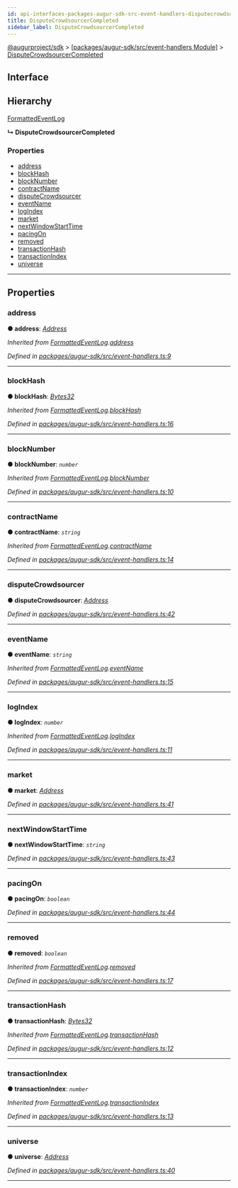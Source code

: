 ```yaml
---
id: api-interfaces-packages-augur-sdk-src-event-handlers-disputecrowdsourcercompleted
title: DisputeCrowdsourcerCompleted
sidebar_label: DisputeCrowdsourcerCompleted
---
```


[@augurproject/sdk](api-readme.md) > [[packages/augur-sdk/src/event-handlers Module]](api-modules-packages-augur-sdk-src-event-handlers-module.md) > [DisputeCrowdsourcerCompleted](api-interfaces-packages-augur-sdk-src-event-handlers-disputecrowdsourcercompleted.md)

## Interface

## Hierarchy

 [FormattedEventLog](api-interfaces-packages-augur-sdk-src-event-handlers-formattedeventlog.md)

**↳ DisputeCrowdsourcerCompleted**

### Properties

* [address](api-interfaces-packages-augur-sdk-src-event-handlers-disputecrowdsourcercompleted.md#address)
* [blockHash](api-interfaces-packages-augur-sdk-src-event-handlers-disputecrowdsourcercompleted.md#blockhash)
* [blockNumber](api-interfaces-packages-augur-sdk-src-event-handlers-disputecrowdsourcercompleted.md#blocknumber)
* [contractName](api-interfaces-packages-augur-sdk-src-event-handlers-disputecrowdsourcercompleted.md#contractname)
* [disputeCrowdsourcer](api-interfaces-packages-augur-sdk-src-event-handlers-disputecrowdsourcercompleted.md#disputecrowdsourcer)
* [eventName](api-interfaces-packages-augur-sdk-src-event-handlers-disputecrowdsourcercompleted.md#eventname)
* [logIndex](api-interfaces-packages-augur-sdk-src-event-handlers-disputecrowdsourcercompleted.md#logindex)
* [market](api-interfaces-packages-augur-sdk-src-event-handlers-disputecrowdsourcercompleted.md#market)
* [nextWindowStartTime](api-interfaces-packages-augur-sdk-src-event-handlers-disputecrowdsourcercompleted.md#nextwindowstarttime)
* [pacingOn](api-interfaces-packages-augur-sdk-src-event-handlers-disputecrowdsourcercompleted.md#pacingon)
* [removed](api-interfaces-packages-augur-sdk-src-event-handlers-disputecrowdsourcercompleted.md#removed)
* [transactionHash](api-interfaces-packages-augur-sdk-src-event-handlers-disputecrowdsourcercompleted.md#transactionhash)
* [transactionIndex](api-interfaces-packages-augur-sdk-src-event-handlers-disputecrowdsourcercompleted.md#transactionindex)
* [universe](api-interfaces-packages-augur-sdk-src-event-handlers-disputecrowdsourcercompleted.md#universe)

---

## Properties

<a id="address"></a>

###  address

**● address**: *[Address](api-modules-packages-augur-sdk-src-event-handlers-module.md#address)*

*Inherited from [FormattedEventLog](api-interfaces-packages-augur-sdk-src-event-handlers-formattedeventlog.md).[address](api-interfaces-packages-augur-sdk-src-event-handlers-formattedeventlog.md#address)*

*Defined in [packages/augur-sdk/src/event-handlers.ts:9](https://github.com/AugurProject/augur/blob/bae2172ca0/packages/augur-sdk/src/event-handlers.ts#L9)*

___
<a id="blockhash"></a>

###  blockHash

**● blockHash**: *[Bytes32](api-modules-packages-augur-sdk-src-event-handlers-module.md#bytes32)*

*Inherited from [FormattedEventLog](api-interfaces-packages-augur-sdk-src-event-handlers-formattedeventlog.md).[blockHash](api-interfaces-packages-augur-sdk-src-event-handlers-formattedeventlog.md#blockhash)*

*Defined in [packages/augur-sdk/src/event-handlers.ts:16](https://github.com/AugurProject/augur/blob/bae2172ca0/packages/augur-sdk/src/event-handlers.ts#L16)*

___
<a id="blocknumber"></a>

###  blockNumber

**● blockNumber**: *`number`*

*Inherited from [FormattedEventLog](api-interfaces-packages-augur-sdk-src-event-handlers-formattedeventlog.md).[blockNumber](api-interfaces-packages-augur-sdk-src-event-handlers-formattedeventlog.md#blocknumber)*

*Defined in [packages/augur-sdk/src/event-handlers.ts:10](https://github.com/AugurProject/augur/blob/bae2172ca0/packages/augur-sdk/src/event-handlers.ts#L10)*

___
<a id="contractname"></a>

###  contractName

**● contractName**: *`string`*

*Inherited from [FormattedEventLog](api-interfaces-packages-augur-sdk-src-event-handlers-formattedeventlog.md).[contractName](api-interfaces-packages-augur-sdk-src-event-handlers-formattedeventlog.md#contractname)*

*Defined in [packages/augur-sdk/src/event-handlers.ts:14](https://github.com/AugurProject/augur/blob/bae2172ca0/packages/augur-sdk/src/event-handlers.ts#L14)*

___
<a id="disputecrowdsourcer"></a>

###  disputeCrowdsourcer

**● disputeCrowdsourcer**: *[Address](api-modules-packages-augur-sdk-src-event-handlers-module.md#address)*

*Defined in [packages/augur-sdk/src/event-handlers.ts:42](https://github.com/AugurProject/augur/blob/bae2172ca0/packages/augur-sdk/src/event-handlers.ts#L42)*

___
<a id="eventname"></a>

###  eventName

**● eventName**: *`string`*

*Inherited from [FormattedEventLog](api-interfaces-packages-augur-sdk-src-event-handlers-formattedeventlog.md).[eventName](api-interfaces-packages-augur-sdk-src-event-handlers-formattedeventlog.md#eventname)*

*Defined in [packages/augur-sdk/src/event-handlers.ts:15](https://github.com/AugurProject/augur/blob/bae2172ca0/packages/augur-sdk/src/event-handlers.ts#L15)*

___
<a id="logindex"></a>

###  logIndex

**● logIndex**: *`number`*

*Inherited from [FormattedEventLog](api-interfaces-packages-augur-sdk-src-event-handlers-formattedeventlog.md).[logIndex](api-interfaces-packages-augur-sdk-src-event-handlers-formattedeventlog.md#logindex)*

*Defined in [packages/augur-sdk/src/event-handlers.ts:11](https://github.com/AugurProject/augur/blob/bae2172ca0/packages/augur-sdk/src/event-handlers.ts#L11)*

___
<a id="market"></a>

###  market

**● market**: *[Address](api-modules-packages-augur-sdk-src-event-handlers-module.md#address)*

*Defined in [packages/augur-sdk/src/event-handlers.ts:41](https://github.com/AugurProject/augur/blob/bae2172ca0/packages/augur-sdk/src/event-handlers.ts#L41)*

___
<a id="nextwindowstarttime"></a>

###  nextWindowStartTime

**● nextWindowStartTime**: *`string`*

*Defined in [packages/augur-sdk/src/event-handlers.ts:43](https://github.com/AugurProject/augur/blob/bae2172ca0/packages/augur-sdk/src/event-handlers.ts#L43)*

___
<a id="pacingon"></a>

###  pacingOn

**● pacingOn**: *`boolean`*

*Defined in [packages/augur-sdk/src/event-handlers.ts:44](https://github.com/AugurProject/augur/blob/bae2172ca0/packages/augur-sdk/src/event-handlers.ts#L44)*

___
<a id="removed"></a>

###  removed

**● removed**: *`boolean`*

*Inherited from [FormattedEventLog](api-interfaces-packages-augur-sdk-src-event-handlers-formattedeventlog.md).[removed](api-interfaces-packages-augur-sdk-src-event-handlers-formattedeventlog.md#removed)*

*Defined in [packages/augur-sdk/src/event-handlers.ts:17](https://github.com/AugurProject/augur/blob/bae2172ca0/packages/augur-sdk/src/event-handlers.ts#L17)*

___
<a id="transactionhash"></a>

###  transactionHash

**● transactionHash**: *[Bytes32](api-modules-packages-augur-sdk-src-event-handlers-module.md#bytes32)*

*Inherited from [FormattedEventLog](api-interfaces-packages-augur-sdk-src-event-handlers-formattedeventlog.md).[transactionHash](api-interfaces-packages-augur-sdk-src-event-handlers-formattedeventlog.md#transactionhash)*

*Defined in [packages/augur-sdk/src/event-handlers.ts:12](https://github.com/AugurProject/augur/blob/bae2172ca0/packages/augur-sdk/src/event-handlers.ts#L12)*

___
<a id="transactionindex"></a>

###  transactionIndex

**● transactionIndex**: *`number`*

*Inherited from [FormattedEventLog](api-interfaces-packages-augur-sdk-src-event-handlers-formattedeventlog.md).[transactionIndex](api-interfaces-packages-augur-sdk-src-event-handlers-formattedeventlog.md#transactionindex)*

*Defined in [packages/augur-sdk/src/event-handlers.ts:13](https://github.com/AugurProject/augur/blob/bae2172ca0/packages/augur-sdk/src/event-handlers.ts#L13)*

___
<a id="universe"></a>

###  universe

**● universe**: *[Address](api-modules-packages-augur-sdk-src-event-handlers-module.md#address)*

*Defined in [packages/augur-sdk/src/event-handlers.ts:40](https://github.com/AugurProject/augur/blob/bae2172ca0/packages/augur-sdk/src/event-handlers.ts#L40)*

___

